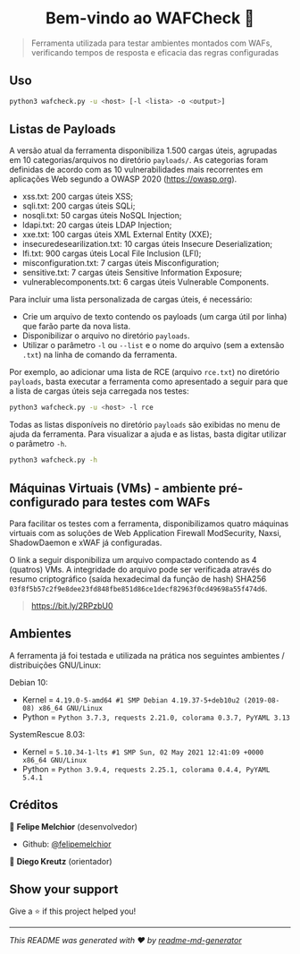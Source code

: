 <h1 align="center">Bem-vindo ao WAFCheck 👋</h1>
<p>
</p>

> Ferramenta utilizada para testar ambientes montados com WAFs, verificando tempos de resposta e eficacia das regras configuradas

## Uso

```sh
python3 wafcheck.py -u <host> [-l <lista> -o <output>]
```

## Listas de Payloads

A versão atual da ferramenta disponibiliza 1.500 cargas úteis, agrupadas em 10 categorias/arquivos no diretório `payloads/`. As categorias foram definidas de acordo com as 10 vulnerabilidades mais recorrentes em aplicações Web segundo a OWASP 2020 (https://owasp.org). 
- xss.txt: 200 cargas úteis XSS;
- sqli.txt: 200 cargas úteis SQLi;
- nosqli.txt: 50 cargas úteis NoSQL Injection;
- ldapi.txt: 20 cargas úteis LDAP Injection;
- xxe.txt: 100 cargas úteis XML External Entity (XXE);
- insecuredesearilization.txt: 10 cargas úteis Insecure Deserialization;
- lfi.txt: 900 cargas úteis Local File Inclusion (LFI);
- misconfiguration.txt: 7 cargas úteis Misconfiguration;
- sensitive.txt: 7 cargas úteis Sensitive Information Exposure;
- vulnerablecomponents.txt: 6 cargas úteis Vulnerable Components.

Para incluir uma lista personalizada de cargas úteis, é necessário:

* Crie um arquivo de texto contendo os payloads (um carga útil por linha) que farão parte da nova lista.
* Disponibilizar o arquivo no diretório `payloads`.
* Utilizar o parâmetro `-l` ou `--list` e o nome do arquivo (sem a extensão `.txt`) na linha de comando da ferramenta. 

Por exemplo, ao adicionar uma lista de RCE (arquivo `rce.txt`) no diretório `payloads`, basta executar a ferramenta como apresentado a seguir para que a lista de cargas úteis seja carregada nos testes:

```sh
python3 wafcheck.py -u <host> -l rce
```

Todas as listas disponíveis no diretório `payloads` são exibidas no menu de ajuda da ferramenta. Para visualizar a ajuda e as listas, basta digitar utilizar o parâmetro `-h`. 

```sh
python3 wafcheck.py -h
```

## Máquinas Virtuais (VMs) - ambiente pré-configurado para testes com WAFs
Para facilitar os testes com a ferramenta, disponibilizamos quatro máquinas virtuais com as soluções de Web Application Firewall ModSecurity, Naxsi, ShadowDaemon e xWAF já configuradas.

O link a seguir disponibiliza um arquivo compactado contendo as 4 (quatros) VMs. 
A integridade do arquivo pode ser verificada através do resumo criptográfico (saída hexadecimal da função de hash) SHA256 `03f8f5b57c2f9e8dee23fd848fbe851d86ce1decf82963f0cd49698a55f474d6`. 

>https://bit.ly/2RPzbU0

## Ambientes 

A ferramenta já foi testada e utilizada na prática nos seguintes ambientes / distribuições GNU/Linux:

Debian 10:

- Kernel = `4.19.0-5-amd64 #1 SMP Debian 4.19.37-5+deb10u2 (2019-08-08) x86_64 GNU/Linux`
- Python = `Python 3.7.3, requests 2.21.0, colorama 0.3.7, PyYAML 3.13`

SystemRescue 8.03:

- Kernel = `5.10.34-1-lts #1 SMP Sun, 02 May 2021 12:41:09 +0000 x86_64 GNU/Linux`
- Python = `Python 3.9.4, requests 2.25.1, colorama 0.4.4, PyYAML 5.4.1`

## Créditos

👤 **Felipe Melchior** (desenvolvedor)

* Github: [@felipemelchior](https://github.com/felipemelchior)

👤 **Diego Kreutz** (orientador)

## Show your support

Give a ⭐ if this project helped you!

***
_This README was generated with ❤ by [readme-md-generator](https://github.com/kefranabg/readme-md-generator)_
